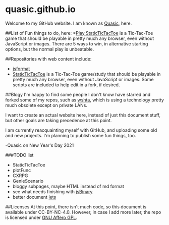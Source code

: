# quasic.github.io
Welcome to my GitHub website.
I am known as [Quasic](//github.com/Quasic), here.

##List of Fun things to do, here:
*[Play StaticTicTacToe](//quasic.github.io/StaticTicTacToe/tictactoe/t.html) is a Tic-Tac-Toe game that should be playable in pretty much any browser, even without JavaScript or images. There are 5 ways to win, in alternative starting options, but the normal play is unbeatable.

##Repositories with web content include:
* [jsformat](//quasic.github.io/jsformat)
* [StaticTicTacToe](//quasic.github.io/StaticTicTacToe) is a Tic-Tac-Toe game/study that should be playable in pretty much any browser, even without JavaScript or images. Some scripts are included to help edit in a fork, if desired.

##Blogy
I'm happy to find some people I don't know have starred
and forked some of my repos, such as [wshta](//github.com/Quasic/wshta),
which is using a technology pretty much obsolete except on private LANs.

I want to create an actual website here, instead of just this document stuff,
but other goals are taking precedence at this point.

I am currently reacquainting myself with GitHub, and uploading some old and new projects.
I'm planning to publish some fun things, too.

-Quasic on New Year's Day 2021

###TODO list
* StaticTicTacToe
* plotFunc
* CXRPG
* GenieScenario
* bloggy subpages, maybe HTML instead of md format
* see what needs finishing with [jsBinary](//GitHub.com/Quasic/jsBinary)
* better document [lets](//GitHub.com/Quasic/lets)

##Licenses
At this point, there isn't much code, so this document is available under CC-BY-NC-4.0. However, in case I add more later, the repo is licensed under [GNU Affero GPL](LICENSE).
